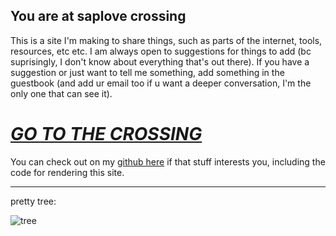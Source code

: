 ## You are at saplove crossing

This is a site I'm making to share things, such as parts of the internet, 
tools, resources, etc etc. I am always open to suggestions for things to add 
(bc suprisingly, I don't know about everything that's out there). If you 
have a suggestion or just want to tell me something, add something in the 
guestbook (and add ur email too if u want a deeper conversation, I'm the only 
one that can see it).

# [*GO TO THE CROSSING*](crossing.html)

You can check out on my [github here](https://github.com/reallygoodprogrammer)
if that stuff interests you, including the code for rendering this site.

---

pretty tree:

![tree](images/gifs/tree.gif)
